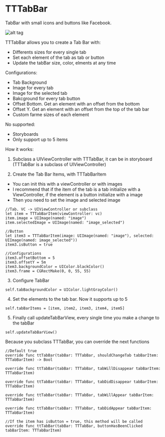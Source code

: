 # TTTabBar
TabBar with small icons and buttons like Facebook.

![alt tag](https://raw.github.com/edig/tttabbar/master/tabExample.png)

TTTabBar allows you to create a Tab Bar with:

- Differents sizes for every single tab
- Set each element of the tab as tab or button
- Update the tabBar size, color, elments at any time

Configurations:
- Tab Background
- Image for every tab
- Image for the selected tab
- Bakcground for every tab button
- Offset Bottom. Get an element with an offset from the bottom
- Offset Y. Get an element with an offset from the top of the tab bar
- Custom farme sizes of each element

No supported:
- Storyboards 
- Only support up to 5 items

How it works:

1. Subclass a UIViewController with TTTabBar, it can be in storyboard (TTTabBar is a subclass of UIViewController)

2. Create the Tab Bar Items, with TTTabBarItem
- You can init this with a viewController or with images
- I recommend that if the item of the tab is a tab initialize with a ViewController, if the element is a button initialize with a image
- Then you need to set the image and selected image

```
//Tab. VC -> UIViewController or subclass
let item = TTTabBarItem(viewController: vc)
item.image = UIImage(named: "image")
item.selectedImage = UIImage(named: "image_selected")

//Button
let item3 = TTTabBarItem(image: UIImage(named: "image"), selected: UIImage(named: image_selected"))
item3.isButton = true

//Configurations
item3.offsetBottom = 5
item3.offsetY = 5m
item3.backgroundColor = UIColor.blackColor()
item3.frame = CGRectMake(0, 0, 55, 55)
```

3. Configure TabBar

```
self.tabBackgroundColor = UIColor.lightGrayColor()
```

4. Set the elements to the tab bar. Now it supports up to 5

```
self.tabBarItems = [item, item2, item3, item4, item5]
```

5. Finally call updateTabBarView, every single time you make a change to the tabBar

```
self.updateTabBarView()
```

Because you subclass TTTabBar, you can override the next functions

```
//Default true
override func ttTabBar(tabBar: TTTabBar, shouldChangeTab tabBarItem: TTTabBarItem) -> Bool 

override func ttTabBar(tabBar: TTTabBar, tabWillDisappear tabBarItem: TTTabBarItem) 

override func ttTabBar(tabBar: TTTabBar, tabDidDisappear tabBarItem: TTTabBarItem) 

override func ttTabBar(tabBar: TTTabBar, tabWillAppear tabBarItem: TTTabBarItem)

override func ttTabBar(tabBar: TTTabBar, tabDidAppear tabBarItem: TTTabBarItem)

//If the item has isButton = true, this method will be called
override func ttTabBar(tabBar: TTTabBar, buttonHasBeenClicked tabBarItem: TTTabBarItem)
```

